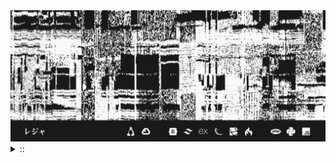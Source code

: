 <img src="./banner.png">
<details><summary> :: </summary>
<!--START_SECTION:waka-->

```
From: 09 August 2024 - To: 29 October 2024

Total Time: 535 hrs 19 mins

Python                     206 hrs 46 mins /////////----------------   35.91 %
PHP                        53 hrs 10 mins  //-----------------------   09.24 %
JavaScript                 52 hrs 20 mins  //-----------------------   09.09 %
Other                      40 hrs 26 mins  //-----------------------   07.02 %
```

<!--END_SECTION:waka-->
</details>
